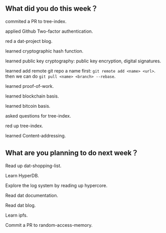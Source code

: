 ## What did you do this week？
commited a PR to tree-index.

applied Github Two-factor authentication.

red a dat-project blog.

learned cryptographic hash function.

learned public key cryptography: public key encryption, digital signatures.

learned add remote git repo a name first: `git remote add <name> <url>`. then we can do `git pull <name> <branch> --rebase`.

learned proof-of-work.

learned blockchain basis.

learned bitcoin basis.

asked questions for tree-index.

red up tree-index.

learned Content-addressing.

## What are you planning to do next week？
Read up dat-shopping-list.

Learn HyperDB.

Explore the log system by reading up hypercore.  

Read dat documentation.

Read dat blog.

Learn ipfs.

Commit a PR to random-access-memory.